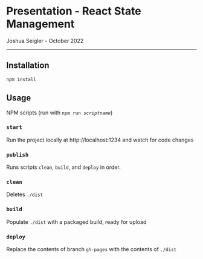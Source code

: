 # Presentation - React State Management

Joshua Seigler - October 2022

---

## Installation

`npm install`

## Usage

NPM scripts (run with <code>npm run <em>scriptname</em></code>)

### `start`

Run the project locally at http://localhost:1234 and watch for code changes

### `publish`

Runs scripts `clean`, `build`, and `deploy` in order.

### `clean`

Deletes `./dist`

### `build`

Populate `./dist` with a packaged build, ready for upload

### `deploy`

Replace the contents of branch `gh-pages` with the contents of `./dist`
